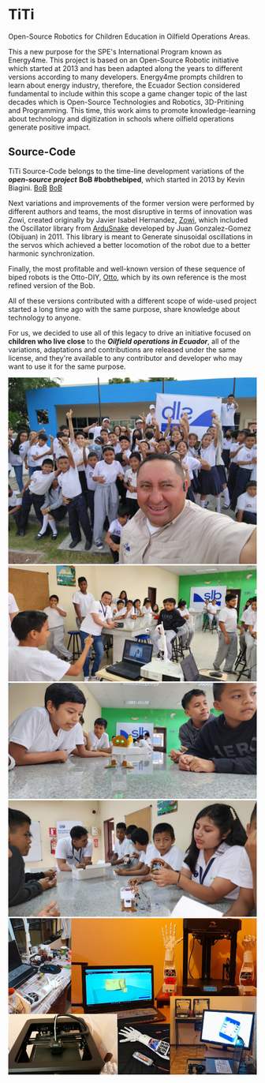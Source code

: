 # TiTi
Open-Source Robotics for Children Education in Oilfield Operations Areas.

This a new purpose for the SPE's International Program known as Energy4me. This project is based on an Open-Source Robotic initiative which started at 2013 and has been adapted along the years to different versions according to many developers. 
Energy4me prompts children to learn about energy industry, therefore, the Ecuador Section considered fundamental to include within this scope a game changer topic of the last decades which is Open-Source Technologies and Robotics, 3D-Pritining and Programming. 
This time, this work aims to promote knowledge-learning about technology and digitization in schools where oilfield operations generate positive impact. 

## Source-Code
TiTi Source-Code belongs to the time-line development variations of the ***open-source project*** **BoB
#bobthebiped**, which started in 2013 by Kevin Biagini. [BoB](https://www.personalrobots.biz/bob-the-biped-robot/) [BoB](https://www.thingiverse.com/k120189/designs)

Next variations and improvements of the former version were performed by different authors and teams, the 
most disruptive in terms of innovation was Zowi, created originally by Javier Isabel Hernandez, [Zowi](https://github.com/JavierIH/zowi), 
which included the Oscillator library from [ArduSnake](https://github.com/Obijuan/ArduSnake/tree/master/ArduSnake)
developed by Juan Gonzalez-Gomez (Obijuan) in 2011. This library is meant to Generate sinusoidal oscillations in the servos which achieved a better locomotion of the robot due to a better harmonic synchronization.


Finally, the most profitable and well-known version of these sequence of biped robots is the Otto-DIY, [Otto](https://wikifactory.com/+OttoDIY/otto-diy), which by its own reference is the most refined version of the Bob. 

All of these versions contributed with a different scope of wide-used project started a long time ago with the same purpose, share knowledge about technology to anyone. 

For us, we decided to use all of this legacy to drive an initiative focused on **children who live close** to the ***Oilfield operations in Ecuador***, all of the variations, adaptations and contributions are released under the same license, and they're available to any contributor and developer who may want to use it 
for the same purpose. 

![Ecuador-Execution](https://github.com/Ecuador-SPE/TiTi/blob/main/Ecuador-Execution/E4me-Coca%20(3).jpeg)
![Ecuador-Execution](https://github.com/Ecuador-SPE/TiTi/blob/main/Ecuador-Execution/E4me-Coca%20(5).jpeg)
![Ecuador-Execution](https://github.com/Ecuador-SPE/TiTi/blob/main/Ecuador-Execution/E4me-Coca%20(6).jpeg)
![Ecuador-Execution](https://github.com/Ecuador-SPE/TiTi/blob/main/Ecuador-Execution/E4me-Coca%20(10).jpeg)
![Ecuador-Execution](https://github.com/Ecuador-SPE/TiTi/blob/main/Ecuador-Execution/E4me-Dev0.PNG)
